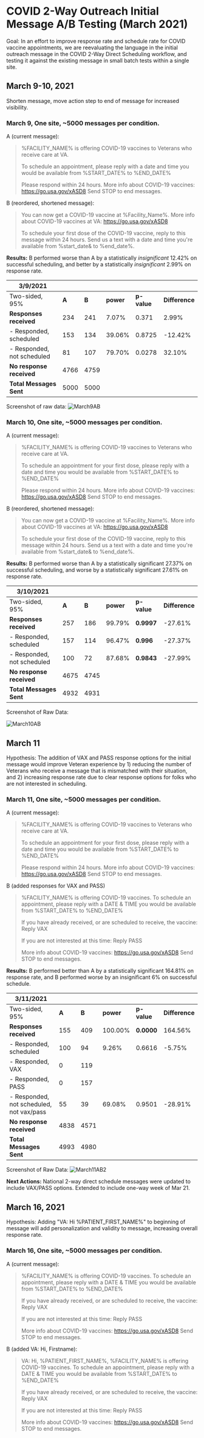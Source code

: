 # COVID 2-Way Outreach Initial Message A/B Testing (March 2021)

Goal: In an effort to improve response rate and schedule rate for COVID vaccine appointments, we are reevaluating the language in the initial outreach message in the COVID 2-Way Direct Scheduling workflow, and testing it against the existing message in small batch tests within a single site. 

## March 9-10, 2021
Shorten message, move action step to end of message for increased visibility. 

### March 9, One site, ~5000 messages per condition.

A (current message):
> %FACILITY_NAME% is offering COVID-19 vaccines to Veterans who receive care at VA.  
> 
> To schedule an appointment, please reply with a date and time you would be available from %START_DATE% to %END_DATE%
> 
> Please respond within 24 hours. More info about COVID-19 vaccines: https://go.usa.gov/xASD8  Send STOP to end messages.

B (reordered, shortened message): 
> You can now get a COVID-19 vaccine at %Facility_Name%. More info about COVID-19 vaccines at VA: https://go.usa.gov/xASD8
> 
> To schedule your first dose of the COVID-19 vaccine, reply to this message within 24 hours. Send us a text with a date and time you're available from %start_date& to %end_date%.

**Results:** 
B performed worse than A by a statistically *insignificant* 12.42% on successful scheduling, and better by a statistically *insignificant* 2.99% on response rate.

| **3/9/2021**                    |      |      |        |         |            |
| --------------------------- | ---- | ---- | ------ | ------- | ---------- |
| Two-sided, 95%              | **A**    | **B**    | **power**  | **p-value** | **Difference** |
| **Responses received**      | 234  | 241  | 7.07%  | 0.371   | 2.99%      |
| \- Responded, scheduled     | 153  | 134  | 39.06% | 0.8725  | \-12.42%   |
| \- Responded, not scheduled | 81   | 107  | 79.70% | 0.0278  | 32.10%     |
| **No response received**    | 4766 | 4759 |        |         |            |
| **Total Messages Sent**     | 5000 | 5000 |        |         |

Screenshot of raw data:
![March9AB](https://user-images.githubusercontent.com/77640565/110707193-cdfa7280-81ad-11eb-8baa-e07e9c2547df.png)

### March 10, One site, ~5000 messages per condition.

A (current message):
> %FACILITY_NAME% is offering COVID-19 vaccines to Veterans who receive care at VA.  
>
>  To schedule an appointment for your first dose, please reply with a date and time you would be available from %START_DATE% to %END_DATE%
> 
> Please respond within 24 hours. More info about COVID-19 vaccines: https://go.usa.gov/xASD8  Send STOP to end messages.

B (reordered, shortened message): 
> You can now get a COVID-19 vaccine at %Facility_Name%. More info about COVID-19 vaccines at VA: https://go.usa.gov/xASD8
> 
> To schedule your first dose of the COVID-19 vaccine, reply to this message within 24 hours. Send us a text with a date and time you're available from %start_date& to %end_date%.

**Results:** 
B performed worse than A by a statistically significant 27.37% on successful scheduling, and worse by a statistically significant 27.61% on response rate.

| **3/10/2021**                   |      |      |        |         |            |
| --------------------------- | ---- | ---- | ------ | ------- | ---------- |
| Two-sided, 95%              | **A**    | **B**    | **power**  | **p-value** | **Difference** |
| **Responses received**      | 257  | 186  | 99.79% | **0.9997**  | \-27.61%   |
| \- Responded, scheduled     | 157  | 114  | 96.47% | **0.996**  | \-27.37%   |
| \- Responded, not scheduled | 100  | 72   | 87.68% | **0.9843**  | \-27.99%   |
| **No response received**    | 4675 | 4745 |        |         |            |
| **Total Messages Sent**     | 4932 | 4931 |        |         |

Screenshot of Raw Data:

![March10AB](https://user-images.githubusercontent.com/77640565/110706779-3bf26a00-81ad-11eb-8703-0287a5bb5889.png)

## March 11
Hypothesis: The addition of VAX and PASS response options for the initial message would improve Veteran experience by 1) reducing the number of Veterans who receive a message that is mismatched with their situation,  and 2) increasing response rate due to clear response options for folks who are not interested in scheduling. 

### March 11, One site, ~5000 messages per condition.

A (current message):
> %FACILITY_NAME% is offering COVID-19 vaccines to Veterans who receive care at VA.  
>
> To schedule an appointment for your first dose, please reply with a date and time you would be available from %START_DATE% to %END_DATE%
> 
> Please respond within 24 hours. More info about COVID-19 vaccines: https://go.usa.gov/xASD8  Send STOP to end messages.
> 

B (added responses for VAX and PASS)
> %FACILITY_NAME% is offering COVID-19 vaccines. To schedule an appointment, please reply with a DATE & TIME you would be available from %START_DATE% to %END_DATE%
> 
> If you have already received, or are scheduled to receive, the vaccine: Reply VAX
> 
> If you are not interested at this time: Reply PASS
> 
> More info about COVID-19 vaccines: https://go.usa.gov/xASD8 Send STOP to end messages.
> 

**Results:** 
B performed better than A by a statistically significant 164.81% on response rate, and B performed worse by an insignificant 6% on successful schedule.

| **3/11/2021**                                 |      |      |         |         |            |
| ----------------------------------------- | ---- | ---- | ------- | ------- | ---------- |
| Two-sided, 95%                            | **A**    | **B**    | **power**   | **p-value** | **Difference** |
| **Responses received**                        | 155  | 409  | 100.00% | **0.0000**  | 164.56%    |
| \- Responded, scheduled                   | 100  | 94   | 9.26%   | 0.6616  | \-5.75%    |
| \- Responded, VAX                         | 0    | 119  |         |         |            |
| \- Responded, PASS                        | 0    | 157  |         |         |            |
| \- Responded, not scheduled, not vax/pass | 55   | 39   | 69.08%  | 0.9501  | \-28.91%   |
| **No response received**                      | 4838 | 4571 |         |         |            |
| **Total Messages Sent**                       | 4993 | 4980 |         |         |

Screenshot of Raw Data:
![March11AB2](https://user-images.githubusercontent.com/77640565/111341224-8d2fad00-8636-11eb-9dbf-0f60ad2dfb17.png)

**Next Actions:**
National 2-way direct schedule messages were updated to include VAX/PASS options. Extended to include one-way week of Mar 21.

## March 16, 2021
Hypothesis: Adding "VA: Hi %PATIENT_FIRST_NAME%" to beginning of message will add personalization and validity to message, increasing overall response rate.

### March 16, One site, ~5000 messages per condition.

A (current message):
>
>  %FACILITY_NAME% is offering COVID-19 vaccines. To schedule an appointment, please reply with a DATE & TIME you would be available from %START_DATE% to %END_DATE%
> 
> If you have already received, or are scheduled to receive, the vaccine: Reply VAX
> 
> If you are not interested at this time: Reply PASS
> 
> More info about COVID-19 vaccines: https://go.usa.gov/xASD8 Send STOP to end messages.

B (added VA: Hi, Firstname):
>
> VA: Hi, %PATIENT_FIRST_NAME%, %FACILITY_NAME% is offering COVID-19 vaccines. To schedule an appointment, please reply with a DATE & TIME you would be available from %START_DATE% to %END_DATE%
> 
> If you have already received, or are scheduled to receive, the vaccine: Reply VAX
> 
> If you are not interested at this time: Reply PASS
> 
> More info about COVID-19 vaccines: https://go.usa.gov/xASD8 Send STOP to end messages.
> 


